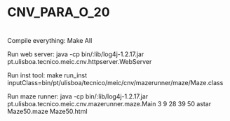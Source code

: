 # CNV_PARA_O_20
#

Compile everything: Make All

Run web server: java -cp bin/:lib/log4j-1.2.17.jar pt.ulisboa.tecnico.meic.cnv.httpserver.WebServer

Run inst tool: make run_inst inputClass=bin/pt/ulisboa/tecnico/meic/cnv/mazerunner/maze/Maze.class

Run maze runner: java -cp bin/:lib/log4j-1.2.17.jar pt.ulisboa.tecnico.meic.cnv.mazerunner.maze.Main 3 9 28 39 50 astar Maze50.maze Maze50.html
